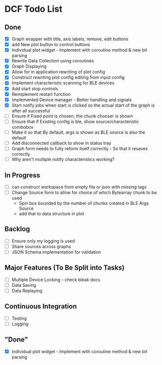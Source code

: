 # DCF Todo List
## Done
- [x] Graph wrapper with title, axis labels, remove, edit buttons
- [x] add New plot button to control buttons
- [x] Individual plot widget - Implement with coroutine method & new bit parsing
- [x] Rewrite Data Collection using coroutines
- [x] Graph Displaying
- [x] Allow for in application rewriting of plot config 
- [x] Construct rewriting plot config editing from input config
- [x] Implement characteristic scanning for BLE devices
- [x] Add start stop controls
- [x] Reimplement restart function
- [x] Implemented Device manager - Better handling and signals
- [x] Start notify jobs when start is clicked so the actual start of the graph is after all successful
- [ ] Ensure if Fixed point is chosen, the chunk chooser is shown
- [ ] Ensure that if Existing config is ble, show source/characteristic combobox
- [ ] Make it so that By default, args is shown as BLE source is also the default
- [ ] Add disconnected callback to show in status tray
- [ ] Graph form needs to fully reform itself correctly - So that it resaves correctly
- [ ] Why aren't multiple notify characteristics working?
## In Progress
- [ ] can construct workspace from empty file or json with missing tags
- [ ] Change Source form to allow for choice of which Bytearray chunk to be used
    - Spin box bounded by the number of chunks created in BLE Args Source
    - add that to data structure in plot
## Backlog
- [ ] Ensure only my logging is used
- [ ] Share sources across graphs
- [ ] JSON Schema implementation for validation
## Major Features (To Be Split into Tasks)
- [ ] Multiple Device Locking - check bleak docs
- [ ] Data Saving
- [ ] Data Replaying
## Continuous Integration
- [ ] Testing
- [ ] Logging
## "Done"
- [x] Individual plot widget - Implement with coroutine method & new bit parsing
